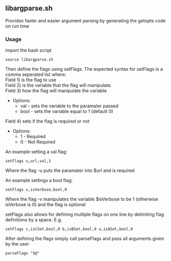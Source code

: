 ## libargparse.sh
Provides faster and easier argument parsing by generating the getopts code on run time    

### Usage
import the bash script   
```shell
source libargparse.sh
```

Then define the flags using setFlags. The expected syntax for setFlags is a comma seperated list where:    
Field 1) is the flag to use     
Field 2) is the variable that the flag will manipulate.     
Field 3) how the flag will manipulate the variable    
  * Options:     
      * val - sets the variable to the paramater passed    
      * bool - sets the variable equal to 1 (default 0)  
          
Field 4) sets if the flag is required or not   
   * Options:   
      * 1 - Required    
      * 0 - Not Required    

An example setting a val flag:    
```shell
setFlags u,url,val,1
```

Where the flag -u puts the paramater into $url and is required     

An example settings a bool flag:    
```shell
setFlags v,isVerbose,bool,0
```

Where the flag -v manipulates the variable $isVerbose to be 1 (otherwise isVerbose is 0) and the flag is optional     

setFlags also allows for defining multiple flags on one line by delimiting flag definitions by a space. E.g.    
```shell
setFlags c,isCSet,bool,0 b,isBSet,bool,0 a,isASet,bool,0
```   

After defining the flags simply call parseFlags and pass all arguments given by the user     
```shell
parseFlags "$@"
```




